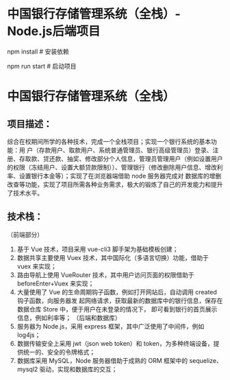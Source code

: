 # 中国银行存储管理系统（全栈）- Node.js后端项目

npm install # 安装依赖

npm run start # 启动项目


# 中国银行存储管理系统（全栈） 

## 项目描述： 
综合在校期间所学的各种技术，完成一个全栈项目；实现一个银行系统的基本功能：用 户（存款用户、取款用户、系统普通管理员、银行高级管理员）登录、注册、存取款、贷还款、抽奖、修改部分个人信息，管理员管理用户（例如设置用户的权限（冻结用户、设置大额贷款限制））、管理银行（修改删除用户信息、增改利率、设置银行本金等）；实现了在浏览器端借助 node 服务器完成对
数据库的增删改查等功能，实现了项目所需各种业务需求，极大的锻炼了自己的开发能力和提升了技术水平。

## 技术栈：
（前端部分）
1. 基于 Vue 技术，项目采用 vue-cli3 脚手架为基础模板创建；
2. 数据共享主要使用 Vuex 技术，其中国际化（多语言切换）功能，借助于 vuex 来实现；
3. 路由导航上使用 VueRouter 技术，其中用户访问页面的权限借助于 beforeEnter+Vuex 来实现；
4. 大量使用了 Vue 的生命周期钩子函数，例如打开网站后，自动调用 created 钩子函数，向服务器发
起网络请求，获取最新的数据库中的银行信息，保存在数据仓库 Store 中，便于用户在未登录的情况下，
即可看到银行的首页展示信息，例如利率等；
（后端和数据库）
5. 服务器为 Node.js，采用 express 框架，其中广泛使用了中间件，例如 log4js；
6. 数据传输安全上采用 jwt（json web token）和 token，为多种终端设备，提供统一的、安全的令牌格式；
7. 数据库采用 MySQL，Node 服务器借助于成熟的 ORM 框架中的 sequelize、mysql2 驱动，实现和数据库的交互；
